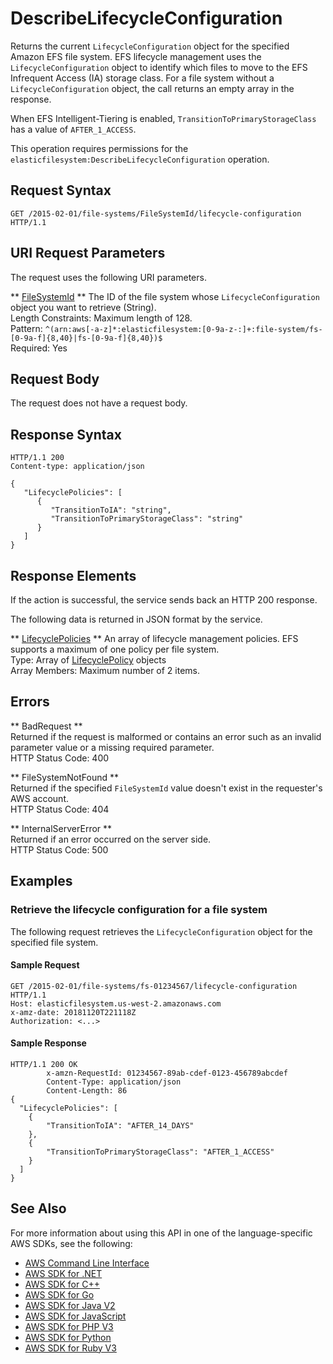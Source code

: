 # DescribeLifecycleConfiguration<a name="API_DescribeLifecycleConfiguration"></a>

Returns the current `LifecycleConfiguration` object for the specified Amazon EFS file system\. EFS lifecycle management uses the `LifecycleConfiguration` object to identify which files to move to the EFS Infrequent Access \(IA\) storage class\. For a file system without a `LifecycleConfiguration` object, the call returns an empty array in the response\.

When EFS Intelligent\-Tiering is enabled, `TransitionToPrimaryStorageClass` has a value of `AFTER_1_ACCESS`\.

This operation requires permissions for the `elasticfilesystem:DescribeLifecycleConfiguration` operation\.

## Request Syntax<a name="API_DescribeLifecycleConfiguration_RequestSyntax"></a>

```
GET /2015-02-01/file-systems/FileSystemId/lifecycle-configuration HTTP/1.1
```

## URI Request Parameters<a name="API_DescribeLifecycleConfiguration_RequestParameters"></a>

The request uses the following URI parameters\.

 ** [FileSystemId](#API_DescribeLifecycleConfiguration_RequestSyntax) **   <a name="efs-DescribeLifecycleConfiguration-request-FileSystemId"></a>
The ID of the file system whose `LifecycleConfiguration` object you want to retrieve \(String\)\.  
Length Constraints: Maximum length of 128\.  
Pattern: `^(arn:aws[-a-z]*:elasticfilesystem:[0-9a-z-:]+:file-system/fs-[0-9a-f]{8,40}|fs-[0-9a-f]{8,40})$`   
Required: Yes

## Request Body<a name="API_DescribeLifecycleConfiguration_RequestBody"></a>

The request does not have a request body\.

## Response Syntax<a name="API_DescribeLifecycleConfiguration_ResponseSyntax"></a>

```
HTTP/1.1 200
Content-type: application/json

{
   "LifecyclePolicies": [ 
      { 
         "TransitionToIA": "string",
         "TransitionToPrimaryStorageClass": "string"
      }
   ]
}
```

## Response Elements<a name="API_DescribeLifecycleConfiguration_ResponseElements"></a>

If the action is successful, the service sends back an HTTP 200 response\.

The following data is returned in JSON format by the service\.

 ** [LifecyclePolicies](#API_DescribeLifecycleConfiguration_ResponseSyntax) **   <a name="efs-DescribeLifecycleConfiguration-response-LifecyclePolicies"></a>
An array of lifecycle management policies\. EFS supports a maximum of one policy per file system\.  
Type: Array of [LifecyclePolicy](API_LifecyclePolicy.md) objects  
Array Members: Maximum number of 2 items\.

## Errors<a name="API_DescribeLifecycleConfiguration_Errors"></a>

 ** BadRequest **   
Returned if the request is malformed or contains an error such as an invalid parameter value or a missing required parameter\.  
HTTP Status Code: 400

 ** FileSystemNotFound **   
Returned if the specified `FileSystemId` value doesn't exist in the requester's AWS account\.  
HTTP Status Code: 404

 ** InternalServerError **   
Returned if an error occurred on the server side\.  
HTTP Status Code: 500

## Examples<a name="API_DescribeLifecycleConfiguration_Examples"></a>

### Retrieve the lifecycle configuration for a file system<a name="API_DescribeLifecycleConfiguration_Example_1"></a>

The following request retrieves the `LifecycleConfiguration` object for the specified file system\.

#### Sample Request<a name="API_DescribeLifecycleConfiguration_Example_1_Request"></a>

```
GET /2015-02-01/file-systems/fs-01234567/lifecycle-configuration HTTP/1.1
Host: elasticfilesystem.us-west-2.amazonaws.com
x-amz-date: 20181120T221118Z
Authorization: <...>
```

#### Sample Response<a name="API_DescribeLifecycleConfiguration_Example_1_Response"></a>

```
HTTP/1.1 200 OK
        x-amzn-RequestId: 01234567-89ab-cdef-0123-456789abcdef
        Content-Type: application/json
        Content-Length: 86
{
  "LifecyclePolicies": [
    {
        "TransitionToIA": "AFTER_14_DAYS"
    },
    {
        "TransitionToPrimaryStorageClass": "AFTER_1_ACCESS"
    }
  ]
}
```

## See Also<a name="API_DescribeLifecycleConfiguration_SeeAlso"></a>

For more information about using this API in one of the language\-specific AWS SDKs, see the following:
+  [AWS Command Line Interface](https://docs.aws.amazon.com/goto/aws-cli/elasticfilesystem-2015-02-01/DescribeLifecycleConfiguration) 
+  [AWS SDK for \.NET](https://docs.aws.amazon.com/goto/DotNetSDKV3/elasticfilesystem-2015-02-01/DescribeLifecycleConfiguration) 
+  [AWS SDK for C\+\+](https://docs.aws.amazon.com/goto/SdkForCpp/elasticfilesystem-2015-02-01/DescribeLifecycleConfiguration) 
+  [AWS SDK for Go](https://docs.aws.amazon.com/goto/SdkForGoV1/elasticfilesystem-2015-02-01/DescribeLifecycleConfiguration) 
+  [AWS SDK for Java V2](https://docs.aws.amazon.com/goto/SdkForJavaV2/elasticfilesystem-2015-02-01/DescribeLifecycleConfiguration) 
+  [AWS SDK for JavaScript](https://docs.aws.amazon.com/goto/AWSJavaScriptSDK/elasticfilesystem-2015-02-01/DescribeLifecycleConfiguration) 
+  [AWS SDK for PHP V3](https://docs.aws.amazon.com/goto/SdkForPHPV3/elasticfilesystem-2015-02-01/DescribeLifecycleConfiguration) 
+  [AWS SDK for Python](https://docs.aws.amazon.com/goto/boto3/elasticfilesystem-2015-02-01/DescribeLifecycleConfiguration) 
+  [AWS SDK for Ruby V3](https://docs.aws.amazon.com/goto/SdkForRubyV3/elasticfilesystem-2015-02-01/DescribeLifecycleConfiguration) 